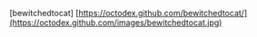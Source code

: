 [bewitchedtocat] [https://octodex.github.com/bewitchedtocat/](https://octodex.github.com/images/bewitchedtocat.jpg)

